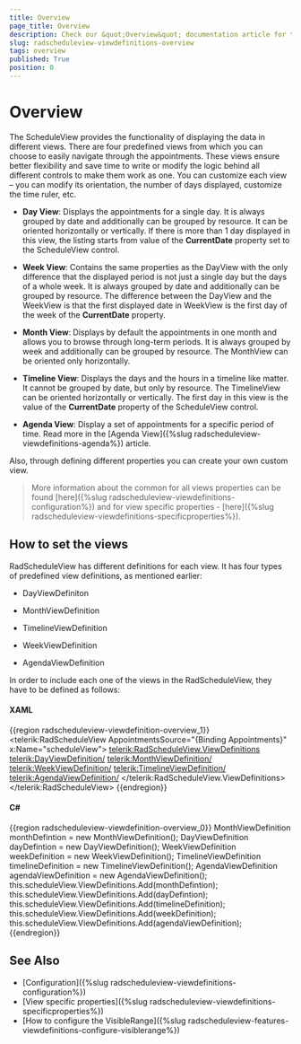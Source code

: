 ```yaml
---
title: Overview
page_title: Overview
description: Check our &quot;Overview&quot; documentation article for the RadScheduleView WPF control.
slug: radscheduleview-viewdefinitions-overview
tags: overview
published: True
position: 0
---
```


# Overview

The ScheduleView provides the functionality of displaying the data in different views. There are four predefined views from which you can choose to easily navigate through the appointments. These views ensure better flexibility and save time to write or modify the logic behind all different controls to make them work as one. You can customize each view – you can modify its orientation, the number of days displayed, customize the time ruler, etc.

* __Day View__: Displays the appointments for a single day. It is always grouped by date and additionally can be grouped by resource. It can be oriented horizontally or vertically. If there is more than 1 day displayed in this view, the listing starts from value of the __CurrentDate__ property set to the ScheduleView control.

* __Week View__: Contains the same properties as the DayView with the only difference that the displayed period is not just a single day but the days of a whole week. It is always grouped by date and additionally can be grouped by resource. The difference between the DayView and the WeekView is that the first displayed date in WeekView is the first day of the week of the __CurrentDate__ property.

* __Month View__: Displays by default the appointments in one month and allows you to browse through long-term periods. It is always grouped by week and additionally can be grouped by resource. The MonthView can be oriented only horizontally.

* __Timeline View__: Displays the days and the hours in a timeline like matter. It cannot be grouped by date, but only by resource. The TimelineView can be oriented horizontally or vertically. The first day in this view is the value of the __CurrentDate__ property of the ScheduleView control.

* __Agenda View__: Display a set of appointments for a specific period of time. Read more in the [Agenda View]({%slug radscheduleview-viewdefinitions-agenda%}) article.

Also, through defining different properties you can create your own custom view.

>More information about the common for all views properties can be found [here]({%slug radscheduleview-viewdefinitions-configuration%}) and for view specific properties - [here]({%slug radscheduleview-viewdefinitions-specificproperties%}).

## How to set the views

RadScheduleView has different definitions for each view. It has four types of predefined view definitions, as mentioned earlier:

* DayViewDefiniton

* MonthViewDefinition

* TimelineViewDefinition

* WeekViewDefinition

* AgendaViewDefinition

In order to include each one of the views in the RadScheduleView, they have to be defined as follows:

#### __XAML__
{{region radscheduleview-viewdefinition-overview_1}}
	<telerik:RadScheduleView AppointmentsSource="{Binding Appointments}" x:Name="scheduleView">
		<telerik:RadScheduleView.ViewDefinitions>
			<telerik:DayViewDefinition/>
			<telerik:MonthViewDefinition/>
			<telerik:WeekViewDefinition/>
			<telerik:TimelineViewDefinition/>
			<telerik:AgendaViewDefinition/>
		</telerik:RadScheduleView.ViewDefinitions>
	</telerik:RadScheduleView>
{{endregion}}

#### __C#__
{{region radscheduleview-viewdefinition-overview_0}}
	MonthViewDefinition monthDefintion = new MonthViewDefinition();
	DayViewDefinition dayDefintion = new DayViewDefinition();
	WeekViewDefinition weekDefinition = new WeekViewDefinition();
	TimelineViewDefinition timelineDefinition = new TimelineViewDefinition();
	AgendaViewDefinition agendaViewDefinition = new AgendaViewDefinition();
	this.scheduleView.ViewDefinitions.Add(monthDefintion);
	this.scheduleView.ViewDefinitions.Add(dayDefintion);
	this.scheduleView.ViewDefinitions.Add(timelineDefinition);
	this.scheduleView.ViewDefinitions.Add(weekDefinition);
	this.scheduleView.ViewDefinitions.Add(agendaViewDefinition);
{{endregion}}

## See Also  
 * [Configuration]({%slug radscheduleview-viewdefinitions-configuration%})
 * [View specific properties]({%slug radscheduleview-viewdefinitions-specificproperties%})
 * [How to configure the VisibleRange]({%slug radscheduleview-features-viewdefinitions-configure-visiblerange%})
